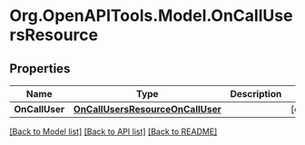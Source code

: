 # Org.OpenAPITools.Model.OnCallUsersResource
## Properties

Name | Type | Description | Notes
------------ | ------------- | ------------- | -------------
**OnCallUser** | [**OnCallUsersResourceOnCallUser**](OnCallUsersResourceOnCallUser.md) |  | [optional] 

[[Back to Model list]](../README.md#documentation-for-models) [[Back to API list]](../README.md#documentation-for-api-endpoints) [[Back to README]](../README.md)

